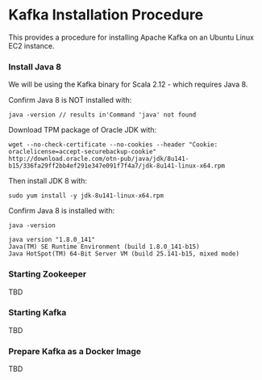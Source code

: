 # Kafka Installation Procedure

This provides a procedure for installing Apache Kafka on an Ubuntu Linux EC2 instance.

### Install Java 8

We will be using the Kafka binary for Scala 2.12 - which requires Java 8.

Confirm Java 8 is NOT installed with:

````
java -version // results in'Command 'java' not found
````

Download TPM package of Oracle JDK with:

````
wget --no-check-certificate --no-cookies --header "Cookie: oraclelicense=accept-securebackup-cookie" http://download.oracle.com/otn-pub/java/jdk/8u141-b15/336fa29ff2bb4ef291e347e091f7f4a7/jdk-8u141-linux-x64.rpm
````

Then install JDK 8 with:

````
sudo yum install -y jdk-8u141-linux-x64.rpm
````

Confirm Java 8 is installed with:

````
java -version

java version "1.8.0_141"
Java(TM) SE Runtime Environment (build 1.8.0_141-b15)
Java HotSpot(TM) 64-Bit Server VM (build 25.141-b15, mixed mode)
````


### Starting Zookeeper

TBD

### Starting Kafka

TBD

### Prepare Kafka as a Docker Image

TBD
